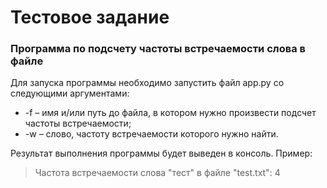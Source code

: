 # Тестовое задание
### Программа по подсчету частоты встречаемости слова в файле

Для запуска программы необходимо запустить файл app.py со следующими аргументами: 
* -f – имя и/или путь до файла, в котором нужно произвести подсчет частоты встречаемости;
* -w – слово, частоту встречаемости которого нужно найти.

Результат выполнения программы будет выведен в консоль. Пример:
> Частота встречаемости слова "тест" в файле "test.txt": 4